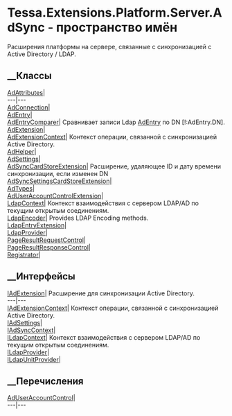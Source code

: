 # Tessa.Extensions.Platform.Server.AdSync - пространство имён
Расширения платформы на сервере, связанные с синхронизацией с Active Directory
/ LDAP.
##  __Классы
[AdAttributes](T_Tessa_Extensions_Platform_Server_AdSync_AdAttributes.htm)|  
---|---  
[AdConnection](T_Tessa_Extensions_Platform_Server_AdSync_AdConnection.htm)|  
[AdEntry](T_Tessa_Extensions_Platform_Server_AdSync_AdEntry.htm)|  
[AdEntryComparer](T_Tessa_Extensions_Platform_Server_AdSync_AdEntryComparer.htm)|
Сравнивает записи Ldap
[AdEntry](T_Tessa_Extensions_Platform_Server_AdSync_AdEntry.htm) по DN
[!:AdEntry.DN].  
[AdExtension](T_Tessa_Extensions_Platform_Server_AdSync_AdExtension.htm)|  
[AdExtensionContext](T_Tessa_Extensions_Platform_Server_AdSync_AdExtensionContext.htm)|
Контекст операции, связанной с синхронизацией Active Directory.  
[AdHelper](T_Tessa_Extensions_Platform_Server_AdSync_AdHelper.htm)|  
[AdSettings](T_Tessa_Extensions_Platform_Server_AdSync_AdSettings.htm)|  
[AdSyncCardStoreExtension](T_Tessa_Extensions_Platform_Server_AdSync_AdSyncCardStoreExtension.htm)|
Расширение, удаляющеe ID и дату времени синхронизации, если изменен DN  
[AdSyncSettingsCardStoreExtension](T_Tessa_Extensions_Platform_Server_AdSync_AdSyncSettingsCardStoreExtension.htm)|  
[AdTypes](T_Tessa_Extensions_Platform_Server_AdSync_AdTypes.htm)|  
[AdUserAccountControlExtension](T_Tessa_Extensions_Platform_Server_AdSync_AdUserAccountControlExtension.htm)|  
[LdapContext](T_Tessa_Extensions_Platform_Server_AdSync_LdapContext.htm)|
Контекст взаимодействия с сервером LDAP/AD по текущим открытым соединениям.  
[LdapEncoder](T_Tessa_Extensions_Platform_Server_AdSync_LdapEncoder.htm)|
Provides LDAP Encoding methods.  
[LdapEntryExtension](T_Tessa_Extensions_Platform_Server_AdSync_LdapEntryExtension.htm)|  
[LdapProvider](T_Tessa_Extensions_Platform_Server_AdSync_LdapProvider.htm)|  
[PageResultRequestControl](T_Tessa_Extensions_Platform_Server_AdSync_PageResultRequestControl.htm)|  
[PageResultResponseControl](T_Tessa_Extensions_Platform_Server_AdSync_PageResultResponseControl.htm)|  
[Registrator](T_Tessa_Extensions_Platform_Server_AdSync_Registrator.htm)|  
## __Интерфейсы
[IAdExtension](T_Tessa_Extensions_Platform_Server_AdSync_IAdExtension.htm)|
Расширение для синхронизации Active Directory.  
---|---  
[IAdExtensionContext](T_Tessa_Extensions_Platform_Server_AdSync_IAdExtensionContext.htm)|
Контекст операции, связанной с синхронизацией Active Directory.  
[IAdSettings](T_Tessa_Extensions_Platform_Server_AdSync_IAdSettings.htm)|  
[IAdSyncContext](T_Tessa_Extensions_Platform_Server_AdSync_IAdSyncContext.htm)|  
[ILdapContext](T_Tessa_Extensions_Platform_Server_AdSync_ILdapContext.htm)|
Контекст взаимодействия с сервером LDAP/AD по текущим открытым соединениям.  
[ILdapProvider](T_Tessa_Extensions_Platform_Server_AdSync_ILdapProvider.htm)|  
[ILdapUnitProvider](T_Tessa_Extensions_Platform_Server_AdSync_ILdapUnitProvider.htm)|  
## __Перечисления
[AdUserAccountControl](T_Tessa_Extensions_Platform_Server_AdSync_AdUserAccountControl.htm)|  
---|---
